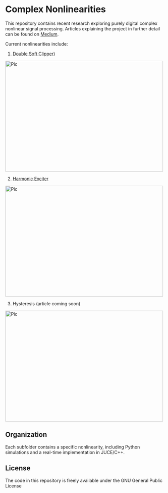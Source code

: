# Complex Nonlinearities

This repository contains recent research exploring purely digital complex nonlinear signal processing.
Articles explaining the project in further detail can be found on [Medium](https://medium.com/@jatinchowdhury18/complex-nonlinearities-episode-0-why-4ad9b3eed60f).

Current nonlinearities include:

1. [Double Soft Clipper](https://medium.com/@jatinchowdhury18/complex-nonlinearities-episode-1-double-soft-clipper-5ce826fa82d6))

<img src="https://github.com/jatinchowdhury18/ComplexNonlinearities/blob/master/Double_Soft_Clipper/Pics/Weird.png" alt="Pic" width="500" height="350">

2. [Harmonic Exciter](https://medium.com/@jatinchowdhury18/complex-nonlinearities-epsiode-2-harmonic-exciter-cd883d888a43)

<img src="https://github.com/jatinchowdhury18/ComplexNonlinearities/blob/master/Exciter/Pics/exciter_static.png" alt="Pic" width="500" height="350">

3. Hysteresis (article coming soon)

<img src="https://github.com/jatinchowdhury18/ComplexNonlinearities/blob/master/Hysteresis/Pics/AllHysteresis.png" alt="Pic" width="500" height="350">

## Organization

Each subfolder contains a specific nonlinearity, including Python simulations
and a real-time implementation in JUCE/C++.

## License

The code in this repository is freely available under the GNU General Public License

